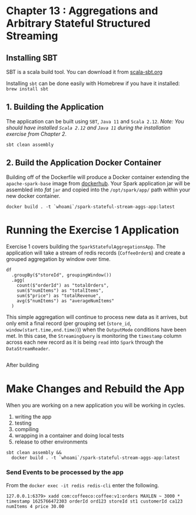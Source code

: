 # Chapter 13 : Aggregations and Arbitrary Stateful Structured Streaming

## Installing SBT
SBT is a scala build tool. You can download it from [scala-sbt.org](https://www.scala-sbt.org/)

Installing `sbt` can be done easily with Homebrew if you have it installed: `brew install sbt`

## 1. Building the Application
The application can be built using `SBT`, `Java 11` and `Scala 2.12`. *Note: You should have installed `Scala 2.12` and `Java 11` during the installation exercise from Chapter 2*.

~~~
sbt clean assembly
~~~

## 2. Build the Application Docker Container
Building off of the Dockerfile will produce a Docker container extending the `apache-spark-base` image from [dockerhub](https://hub.docker.com/repository/docker/newfrontdocker/apache-spark-base).
Your Spark application jar will be assembled into *fat* `jar` and copied into the `/opt/spark/app/` path within your new docker container.
~~~
docker build . -t `whoami`/spark-stateful-stream-aggs-app:latest
~~~

# Running the Exercise 1 Application 
Exercise 1 covers building the `SparkStatefulAggregationsApp`. The application will take a stream 
of redis records (`CoffeeOrder`s) and create a grouped aggregation by window over time.

~~~
df
  .groupBy($"storeId", groupingWindow())
  .agg(
    count($"orderId") as "totalOrders",
    sum($"numItems") as "totalItems",
    sum($"price") as "totalRevenue",
    avg($"numItems") as "averageNumItems"
  )
~~~

This simple aggregation will continue to process new data as it arrives, but only emit a final
record (per grouping set (`store_id`, `window(start.time,end.time)`)) when the `OutputMode` conditions
have been met. In this case, the `StreamingQuery` is monitoring the `timestamp` column across
each new record as it is being `read` into `Spark` through the `DataStreamReader`.

~~~

~~~

After building





# Make Changes and Rebuild the App
When you are working on a new application you will be working in cycles. 
1. writing the app
2. testing
3. compiling
4. wrapping in a container and doing local tests
5. release to other environments

~~~
sbt clean assembly && 
  docker build . -t `whoami`/spark-stateful-stream-aggs-app:latest
~~~

### Send Events to be processed by the app
From the `docker exec -it redis redis-cli` enter the following.
~~~
127.0.0.1:6379> xadd com:coffeeco:coffee:v1:orders MAXLEN ~ 3000 * timestamp 1625766472303 orderId ord123 storeId st1 customerId ca123 numItems 4 price 30.00
~~~
